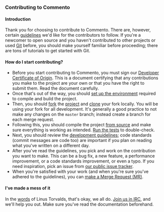 ### Contributing to Commento

#### Introduction

Thank you for choosing to contribute to Commento. There are, however, certain [guidelines](development-guidelines.md) we'd like for the contributors to follow. If you're a newcomer to open source and you haven't contributed to other projects or used [Git](https://docs.gitlab.com/ee/gitlab-basics/command-line-commands.html) before, you should make yourself familiar before proceeding; there are tons of tutorials to get started with Git.

#### How do I start contributing?

 - Before you start contributing to Commento, you must sign our [Developer Certificate of Origin](https://dco.commento.io). This is a document certifying that any contributions you make to the project are your own or that you have the right to submit them. Read the document carefully.
 - Once that's out of the way, you should [set up the environment](dev-env.md) required to compile and build the project.
 - Then, you should [fork](https://docs.gitlab.com/ee/gitlab-basics/fork-project.html) the [project](https://gitlab.com/commento/commento-ce) and [clone](https://docs.gitlab.com/ee/gitlab-basics/command-line-commands.html#clone-your-project) your fork locally. You will be using your fork for all development. It's generally a good practice to not make any changes on the `master` branch; instead create a branch for each merge request.
 - Following this, you should compile the project [from source](installation-source.md) and make sure everything is working as intended. [Run the tests](running-tests.md) to double-check.
 - Next, you should review the [development guidelines](development-guidelines.md); code standards (commit messages are code too) are important if you plan on reading what you've written on a different day.
 - After you've read the guidelines, you pick and work on the contribution you want to make. This can be a bug fix, a new feature, a performance improvement, or a code standards improvement, or even a typo. If you need inspiration, pick an issue from [our public issue tracker](https://gitlab.com/commento/commento-ce/issues).
 - When you're satisfied with your work (and when you're sure you've adhered to the guidelines), you can [make a Merge Request (MR)](https://docs.gitlab.com/ee/gitlab-basics/add-merge-request.html).

#### I've made a mess of it

In the [words](https://www.kernel.org/doc/html/v4.10/process/coding-style.html#you-ve-made-a-mess-of-it) of Linus Torvalds, that's okay, we all do. [Join us in IRC](https://irc.commento.io), and we'll help you out. Make sure you've read the documentation beforehand.
